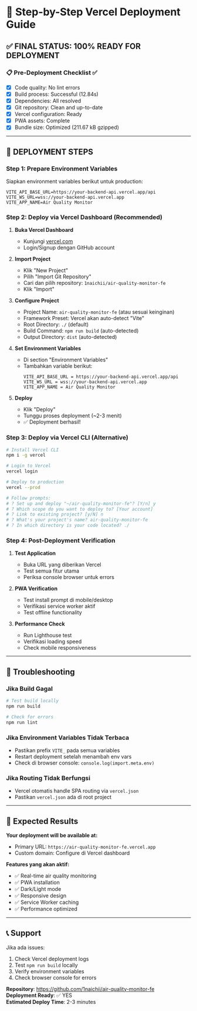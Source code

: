 # 🚀 Step-by-Step Vercel Deployment Guide

## ✅ FINAL STATUS: 100% READY FOR DEPLOYMENT

### 📋 Pre-Deployment Checklist ✅
- [x] Code quality: No lint errors
- [x] Build process: Successful (12.84s)
- [x] Dependencies: All resolved
- [x] Git repository: Clean and up-to-date
- [x] Vercel configuration: Ready
- [x] PWA assets: Complete
- [x] Bundle size: Optimized (211.67 kB gzipped)

---

## 🎯 DEPLOYMENT STEPS

### Step 1: Prepare Environment Variables
Siapkan environment variables berikut untuk production:

```env
VITE_API_BASE_URL=https://your-backend-api.vercel.app/api
VITE_WS_URL=wss://your-backend-api.vercel.app
VITE_APP_NAME=Air Quality Monitor
```

### Step 2: Deploy via Vercel Dashboard (Recommended)

1. **Buka Vercel Dashboard**
   - Kunjungi [vercel.com](https://vercel.com)
   - Login/Signup dengan GitHub account

2. **Import Project**
   - Klik "New Project"
   - Pilih "Import Git Repository"
   - Cari dan pilih repository: `1naichii/air-quality-monitor-fe`
   - Klik "Import"

3. **Configure Project**
   - Project Name: `air-quality-monitor-fe` (atau sesuai keinginan)
   - Framework Preset: Vercel akan auto-detect "Vite"
   - Root Directory: `./` (default)
   - Build Command: `npm run build` (auto-detected)
   - Output Directory: `dist` (auto-detected)

4. **Set Environment Variables**
   - Di section "Environment Variables"
   - Tambahkan variable berikut:
     ```
     VITE_API_BASE_URL = https://your-backend-api.vercel.app/api
     VITE_WS_URL = wss://your-backend-api.vercel.app
     VITE_APP_NAME = Air Quality Monitor
     ```

5. **Deploy**
   - Klik "Deploy"
   - Tunggu proses deployment (~2-3 menit)
   - ✅ Deployment berhasil!

### Step 3: Deploy via Vercel CLI (Alternative)

```bash
# Install Vercel CLI
npm i -g vercel

# Login to Vercel
vercel login

# Deploy to production
vercel --prod

# Follow prompts:
# ? Set up and deploy "~/air-quality-monitor-fe"? [Y/n] y
# ? Which scope do you want to deploy to? [Your account]
# ? Link to existing project? [y/N] n
# ? What's your project's name? air-quality-monitor-fe
# ? In which directory is your code located? ./
```

### Step 4: Post-Deployment Verification

1. **Test Application**
   - Buka URL yang diberikan Vercel
   - Test semua fitur utama
   - Periksa console browser untuk errors

2. **PWA Verification**
   - Test install prompt di mobile/desktop
   - Verifikasi service worker aktif
   - Test offline functionality

3. **Performance Check**
   - Run Lighthouse test
   - Verifikasi loading speed
   - Check mobile responsiveness

---

## 🔧 Troubleshooting

### Jika Build Gagal
```bash
# Test build locally
npm run build

# Check for errors
npm run lint
```

### Jika Environment Variables Tidak Terbaca
- Pastikan prefix `VITE_` pada semua variables
- Restart deployment setelah menambah env vars
- Check di browser console: `console.log(import.meta.env)`

### Jika Routing Tidak Berfungsi
- Vercel otomatis handle SPA routing via `vercel.json`
- Pastikan `vercel.json` ada di root project

---

## 🎉 Expected Results

**Your deployment will be available at:**
- Primary URL: `https://air-quality-monitor-fe.vercel.app`
- Custom domain: Configure di Vercel dashboard

**Features yang akan aktif:**
- ✅ Real-time air quality monitoring
- ✅ PWA installation
- ✅ Dark/Light mode
- ✅ Responsive design
- ✅ Service Worker caching
- ✅ Performance optimized

---

## 📞 Support

Jika ada issues:
1. Check Vercel deployment logs
2. Test `npm run build` locally
3. Verify environment variables
4. Check browser console for errors

**Repository**: https://github.com/1naichii/air-quality-monitor-fe  
**Deployment Ready**: ✅ YES  
**Estimated Deploy Time**: 2-3 minutes
